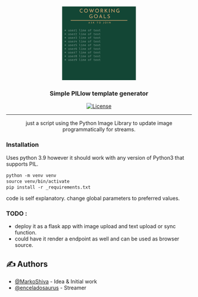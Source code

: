 <p align="center">
  <a href="" rel="noopener">
 <img width=200px height=200px src="./updated.png" alt="Project logo"></a>
</p>

<h3 align="center">Simple PILlow template generator</h3>

<div align="center">

[![License](https://img.shields.io/badge/license-MIT-blue.svg)](/LICENSE)

</div>

---

<p align="center"> just a script using the Python Image Library to update image programmatically for streams.
    <br> 
</p>


### Installation
Uses python 3.9 however it should work with any version of Python3 that supports PIL.
```
python -m venv venv
source venv/bin/activate 
pip install -r _requirements.txt
```
code is self explanatory.
change global parameters to preferred values.


### TODO :
  - deploy it as a flask app with image upload and text upload or sync function.
  - could have it render a endpoint as well and can be used as browser source.

## ✍️ Authors <a name = "authors"></a>

- [@MarkoShiva](https://github.com/MarkoShiva) - Idea & Initial work
- [@enceladosaurus](https://github.com/enceladosaurus) - Streamer

